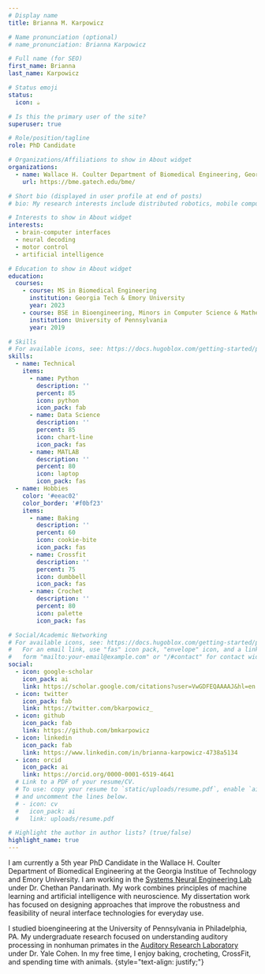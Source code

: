 ```yaml
---
# Display name
title: Brianna M. Karpowicz

# Name pronunciation (optional)
# name_pronunciation: Brianna Karpowicz

# Full name (for SEO)
first_name: Brianna
last_name: Karpowicz

# Status emoji
status:
  icon: ☕️

# Is this the primary user of the site?
superuser: true

# Role/position/tagline
role: PhD Candidate

# Organizations/Affiliations to show in About widget
organizations:
  - name: Wallace H. Coulter Department of Biomedical Engineering, Georgia Tech & Emory
    url: https://bme.gatech.edu/bme/ 

# Short bio (displayed in user profile at end of posts)
# bio: My research interests include distributed robotics, mobile computing and programmable matter.

# Interests to show in About widget
interests:
  - brain-computer interfaces
  - neural decoding
  - motor control
  - artificial intelligence

# Education to show in About widget
education:
  courses:
    - course: MS in Biomedical Engineering
      institution: Georgia Tech & Emory University
      year: 2023
    - course: BSE in Bioengineering, Minors in Computer Science & Mathematics
      institution: University of Pennsylvania
      year: 2019

# Skills
# For available icons, see: https://docs.hugoblox.com/getting-started/page-builder/#icons
skills:
  - name: Technical
    items:
      - name: Python
        description: ''
        percent: 85
        icon: python
        icon_pack: fab
      - name: Data Science
        description: ''
        percent: 85
        icon: chart-line
        icon_pack: fas
      - name: MATLAB
        description: ''
        percent: 80
        icon: laptop
        icon_pack: fas
  - name: Hobbies
    color: '#eeac02'
    color_border: '#f0bf23'
    items:
      - name: Baking
        description: ''
        percent: 60
        icon: cookie-bite
        icon_pack: fas
      - name: Crossfit
        description: ''
        percent: 75
        icon: dumbbell
        icon_pack: fas
      - name: Crochet
        description: ''
        percent: 80
        icon: palette
        icon_pack: fas

# Social/Academic Networking
# For available icons, see: https://docs.hugoblox.com/getting-started/page-builder/#icons
#   For an email link, use "fas" icon pack, "envelope" icon, and a link in the
#   form "mailto:your-email@example.com" or "/#contact" for contact widget.
social:
  - icon: google-scholar
    icon_pack: ai
    link: https://scholar.google.com/citations?user=VwGDFEQAAAAJ&hl=en
  - icon: twitter
    icon_pack: fab
    link: https://twitter.com/bkarpowicz_
  - icon: github
    icon_pack: fab
    link: https://github.com/bmkarpowicz
  - icon: linkedin
    icon_pack: fab
    link: https://www.linkedin.com/in/brianna-karpowicz-4738a5134
  - icon: orcid
    icon_pack: ai
    link: https://orcid.org/0000-0001-6519-4641
  # Link to a PDF of your resume/CV.
  # To use: copy your resume to `static/uploads/resume.pdf`, enable `ai` icons in `params.yaml`,
  # and uncomment the lines below.
  # - icon: cv
  #   icon_pack: ai
  #   link: uploads/resume.pdf

# Highlight the author in author lists? (true/false)
highlight_name: true
---
```


I am currently a 5th year PhD Candidate in the Wallace H. Coulter Department of Biomedical Engineering at 
the Georgia Institue of Technology and Emory University. I am working in the [Systems Neural Engineering Lab](https://snel.gatech.edu/) under Dr. Chethan Pandarinath. My work combines principles of machine learning and artificial intelligence with
neuroscience. My dissertation work has focused on designing approaches that improve the robustness and feasibility of neural interface 
technologies for everyday use.

I studied bioengineering at the University of Pennsylvania in Philadelphia, PA. My undergraduate research focused on 
understanding auditory processing in nonhuman primates in the [Auditory Research Laboratory](https://auditoryresearchlaboratory.weebly.com/) under Dr. Yale Cohen. In my free time, I enjoy baking, crocheting, CrossFit, and 
spending time with animals.
{style="text-align: justify;"}
